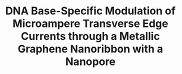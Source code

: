 ---
layout: post
title: DNA Base-Specific Modulation of Microampere Transverse Edge Currents through a Metallic Graphene Nanoribbon with a Nanopore
link: http://pubs.acs.org/doi/abs/10.1021/nl202870y
authors: Kamal Saha, Marija Drndić, Branislav Nikolic 
journal: Nano Letters
info: 12 (1), 50-55
doi: 10.1021/nl202870y
pdf: assets/pubs/Nikolic_nl_2011.pdf
supplement: assets/pubs/Nikolic_nl_2011_si.pdf
---